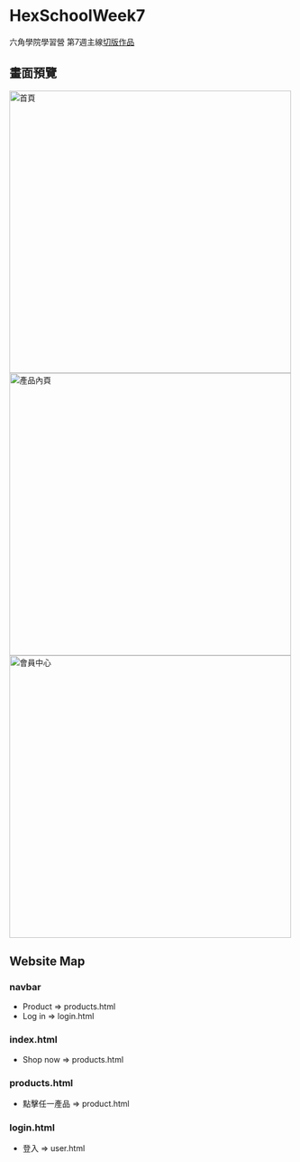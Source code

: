 # HexSchoolWeek7

六角學院學習營 第7週主線[切版作品](https://tomatoguy0502.github.io/HexSchoolWeek7/)

## 畫面預覽
<img src="https://easycaptures.com/fs/uploaded/1435/3902279480.jpg" alt="首頁" width="500">
<img src="https://easycaptures.com/fs/uploaded/1435/5964029917.jpg" alt="產品內頁" width="500">
<img src="https://easycaptures.com/fs/uploaded/1435/6851004704.png" alt="會員中心" width="500">

## Website Map
### navbar
- Product => products.html
- Log in => login.html

### index.html
- Shop now => products.html

### products.html
- 點擊任一產品 => product.html

### login.html
- 登入 => user.html
